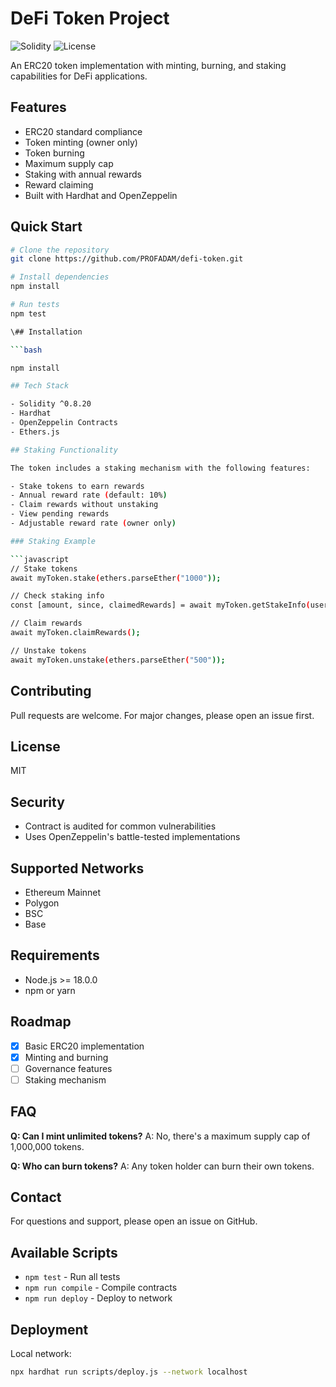 # DeFi Token Project

![Solidity](https://img.shields.io/badge/Solidity-0.8.20-blue)
![License](https://img.shields.io/badge/license-MIT-green)

An ERC20 token implementation with minting, burning, and staking capabilities for DeFi applications.

## Features

- ERC20 standard compliance
- Token minting (owner only)
- Token burning
- Maximum supply cap
- Staking with annual rewards
- Reward claiming
- Built with Hardhat and OpenZeppelin

## Quick Start
```bash
# Clone the repository
git clone https://github.com/PROFADAM/defi-token.git

# Install dependencies
npm install

# Run tests
npm test

\## Installation

```bash

npm install

## Tech Stack

- Solidity ^0.8.20
- Hardhat
- OpenZeppelin Contracts
- Ethers.js

## Staking Functionality

The token includes a staking mechanism with the following features:

- Stake tokens to earn rewards
- Annual reward rate (default: 10%)
- Claim rewards without unstaking
- View pending rewards
- Adjustable reward rate (owner only)

### Staking Example

```javascript
// Stake tokens
await myToken.stake(ethers.parseEther("1000"));

// Check staking info
const [amount, since, claimedRewards] = await myToken.getStakeInfo(userAddress);

// Claim rewards
await myToken.claimRewards();

// Unstake tokens
await myToken.unstake(ethers.parseEther("500"));
```

## Contributing

Pull requests are welcome. For major changes, please open an issue first.

## License

MIT

## Security

- Contract is audited for common vulnerabilities
- Uses OpenZeppelin's battle-tested implementations

## Supported Networks

- Ethereum Mainnet
- Polygon
- BSC
- Base

## Requirements

- Node.js >= 18.0.0
- npm or yarn

## Roadmap

- [x] Basic ERC20 implementation
- [x] Minting and burning
- [ ] Governance features
- [ ] Staking mechanism

## FAQ

**Q: Can I mint unlimited tokens?**
A: No, there's a maximum supply cap of 1,000,000 tokens.

**Q: Who can burn tokens?**
A: Any token holder can burn their own tokens.

## Contact

For questions and support, please open an issue on GitHub.

## Available Scripts

- `npm test` - Run all tests
- `npm run compile` - Compile contracts
- `npm run deploy` - Deploy to network

## Deployment

Local network:
```bash
npx hardhat run scripts/deploy.js --network localhost